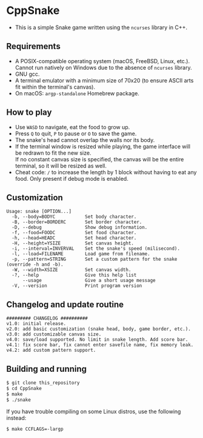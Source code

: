 # CppSnake
- This is a simple Snake game written using the ``ncurses`` library in C++.
## Requirements
- A POSIX-compatible operating system (macOS, FreeBSD, Linux, etc.). Cannot run natively on Windows due to the absence of ``ncurses`` library.
- GNU gcc.
- A terminal emulator with a minimum size of 70x20 (to ensure ASCII arts fit within the terminal's canvas).
- On macOS: ``argp-standalone`` Homebrew package.
## How to play
- Use ``WASD`` to navigate, eat the food to grow up.
- Press ``Q`` to quit, ``P`` to pause or ``O`` to save the game.
- The snake's head cannot overlap the walls nor its body.
- If the terminal window is resized while playing, the game interface will be redrawn to fit the new size.<br>
If no constant canvas size is specified, the canvas will be the entire terminal, so it will be resized as well.
- Cheat code: ``/`` to increase the length by 1 block without having to eat any food. Only present if debug mode is enabled.
## Customization
```
Usage: snake [OPTION...]
  -b, --body=BODYC           Set body character.
  -B, --border=BORDERC       Set border character.
  -D, --debug                Show debug information.
  -f, --food=FOODC           Set food character.
  -h, --head=HEADC           Set head character.
  -H, --height=YSIZE         Set canvas height.
  -i, --interval=INVERVAL    Set the snake's speed (milisecond).
  -l, --load=FILENAME        Load game from filename.
  -p, --pattern=STRING       Set a custom pattern for the snake (override -h and -b).
  -W, --width=XSIZE          Set canvas width.
  -?, --help                 Give this help list
      --usage                Give a short usage message
  -V, --version              Print program version
```
## Changelog and update routine
```
######### CHANGELOG ##########
v1.0: initial release.
v2.0: add basic customization (snake head, body, game border, etc.).
v3.0: add customizable canvas size.
v4.0: save/load supported. No limit in snake length. Add score bar.
v4.1: fix score bar, fix cannot enter savefile name, fix memory leak.
v4.2: add custom pattern support.
```
## Building and running
```bash
$ git clone this_repository
$ cd CppSnake
$ make
$ ./snake
```
If you have trouble compiling on some Linux distros, use the following instead:
```bash
$ make CCFLAGS=-largp
```
